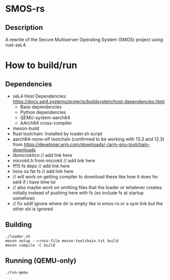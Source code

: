 # SMOS-rs

## Description

A rewrite of the Secure Multiserver Operating System (SMOS) project using rust-seL4.

# How to build/run

## Dependencies

* seL4 Host Dependencies: https://docs.sel4.systems/projects/buildsystem/host-dependencies.html
    * Base dependencies
    * Python dependencies
    * QEMU-system-aarch64
    * AArch64 cross-compiler
* meson-build
* Rust toolchain: Installed by loader.sh script
* aarch64-none-elf toolchain (confirmed to be working with 13.3 and 12.3) from https://developer.arm.com/downloads/-/arm-gnu-toolchain-downloads
* libmicrokitco // add link here
* microkit.h from microkit // add link here
* ff15 fs deps // add link here
* lions os fat fs // add link here
* // will work on getting compiler to download these like how it does for sel4 if i have time lol
* // also maybe work on omitting files that the loader or whatever creates initially instead of pushing here with fs (so include fs at startup somehow)
* // fix sddf ignore where dir is empty like in smos-rs or a sym link but the other shi is ignored

## Building
```
./loader.sh
meson setup --cross-file meson-toolchain.txt build
meson compile -C build
```
## Running (QEMU-only)
```
./run-qemu
```
